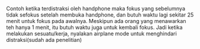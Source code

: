 Contoh ketika terdistraksi oleh handphone maka fokus yang sebelumnya tidak sefokus setelah membuka handphone, dan butuh waktu lagi sekitar 25 menit untuk fokus pada awalnya. Meskipun ada orang yang menawarkan teh hanya 1 menit, itu butuh waktu juga untuk kembali fokus. Jadi ketika melakukan sesuatu/kerja, nyalakan airplane mode untuk menghindari distraksi(sudah ada penelitian)
